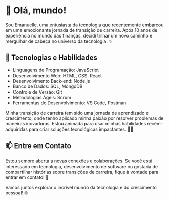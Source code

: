 # 👋 Olá, mundo!

Sou Emanuelle, uma entusiasta da tecnologia que recentemente embarcou em uma emocionante jornada de transição de carreira. Após 10 anos de experiência no mundo das finanças, decidi trilhar um novo caminho e mergulhar de cabeça no universo da tecnologia. ✨

## 🚀 Tecnologias e Habilidades

- Linguagens de Programação: JavaScript
- Desenvolvimento Web: HTML, CSS, React
- Desenvolvimento Back-end: Node.js
- Banco de Dados: SQL, MongoDB
- Controle de Versão: Git
- Metodologias Ágeis: Scrum
- Ferramentas de Desenvolvimento: VS Code, Postman

Minha transição de carreira tem sido uma jornada de aprendizado e crescimento, onde tenho aplicado minha paixão por resolver problemas de maneiras inovadoras. Estou animada para usar minhas habilidades recém-adquiridas para criar soluções tecnológicas impactantes. 👨‍💻

## 📫 Entre em Contato

Estou sempre aberta a novas conexões e colaborações. Se você está interessado em tecnologia, desenvolvimento de software ou gostaria de compartilhar histórias sobre transições de carreira, fique à vontade para entrar em contato! 📧

Vamos juntos explorar o incrível mundo da tecnologia e do crescimento pessoal! 🌐


